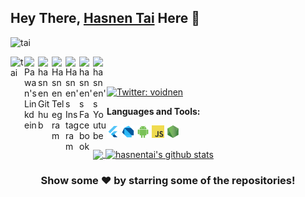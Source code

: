 ## Hey There, [Hasnen Tai](https://youtube.com/trendingcodes) Here 👋

<p align="left"> <img src="https://komarev.com/ghpvc/?username=hasnentai&label=Views&color=green&style=plastic" alt="tai" /> </p>

<a href="https://twitter.com/voidnen">
  <img align="left" alt="tai" width="22px" src="https://cdn.jsdelivr.net/npm/simple-icons@v3/icons/twitter.svg" />
</a>
<a href="https://www.linkedin.com/in/hasnen-tai-7b143b143">
  <img align="left" alt="Pawan's Linkdein" width="22px" src="https://cdn.jsdelivr.net/npm/simple-icons@v3/icons/linkedin.svg" />
</a>
<a href="https://github.com/hasnentai">
  <img align="left" alt="hasnen Github" width="22px" src="https://cdn.jsdelivr.net/npm/simple-icons@v3/icons/github.svg" />
</a>
<a href="https://t.me/hasnentai">
  <img align="left" alt="Hasnen Telegram" width="22px" src="https://cdn.jsdelivr.net/npm/simple-icons@v3/icons/telegram.svg" />
</a>
<a href="https://www.instagram.com/_void_nen_/">
  <img align="left" alt="Hasnen's Instagram" width="22px" src="https://cdn.jsdelivr.net/npm/simple-icons@v3/icons/instagram.svg" />
</a>
<a href="https://www.facebook.com/hasnen.tai">
  <img align="left" alt="hasnen's Facebook" width="22px" src="https://cdn.jsdelivr.net/npm/simple-icons@v3/icons/facebook.svg" />
</a>
<a href="https://www.youtube.com/trendingcodes/">
  <img align="left" alt="hasnen's Youtube" width="22px" src="https://cdn.jsdelivr.net/npm/simple-icons@v3/icons/youtube.svg" />
</a>

<br/>
<br/>


[![Twitter: voidnen](https://img.shields.io/twitter/follow/voidnen?style=social)](https://twitter.com/voidnen)




**Languages and Tools:**  

<code><img height="20" src="https://raw.githubusercontent.com/github/explore/80688e429a7d4ef2fca1e82350fe8e3517d3494d/topics/flutter/flutter.png"></code>
<code><img height="20" src="https://raw.githubusercontent.com/github/explore/80688e429a7d4ef2fca1e82350fe8e3517d3494d/topics/dart/dart.png"></code>
<code><img height="20" src="https://raw.githubusercontent.com/github/explore/80688e429a7d4ef2fca1e82350fe8e3517d3494d/topics/android/android.png"></code>
<code><img height="20" src="https://raw.githubusercontent.com/github/explore/80688e429a7d4ef2fca1e82350fe8e3517d3494d/topics/javascript/javascript.png"></code>
<code><img height="20" src="https://raw.githubusercontent.com/github/explore/80688e429a7d4ef2fca1e82350fe8e3517d3494d/topics/nodejs/nodejs.png"></code>    

<a href="https://github.com/">
  <img align="center" src="https://github-readme-stats.vercel.app/api/top-langs/?username=hasnentai&theme=light&hide_langs_below=1" />
</a>
<a href="https://github.com/hasnentai">
 <img align="center" src="https://github-readme-stats.vercel.app/api?username=hasnentai&show_icons=true&theme=light&line_height=27" alt="hasnentai's github stats"/>
</a>


<div align="center">

### Show some ❤️ by starring some of the repositories!

</div>
